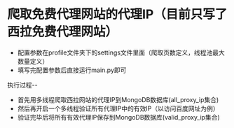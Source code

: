 爬取免费代理网站的代理IP（目前只写了西拉免费代理网站）
===
* 配置参数在profile文件夹下的settings文件里面（爬取页数定义，线程池最大数量定义）
* 填写完配置参数后直接运行main.py即可

执行过程--
* 首先用多线程爬取西拉网站的代理IP到MongoDB数据库(all_proxy_ip集合)
* 然后再开启一个多线程验证所有代理IP中的有效IP（以访问百度网址为例）
* 验证完毕后将所有有效代理IP保存到MongoDB数据库(valid_proxy_ip集合)
